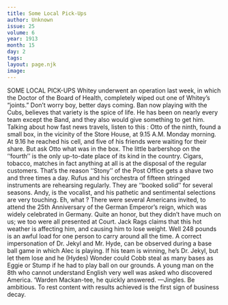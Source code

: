 ```yaml
---
title: Some Local Pick-Ups
author: Unknown
issue: 25
volume: 6
year: 1913
month: 15
day: 2
tags:
layout: page.njk
image:
---
```

SOME LOCAL PICK-UPS    Whitey underwent an operation last week, in which the Doctor of the Board of Health, completely wiped out one of Whitey’s “joints.” Don’t worry boy, better days coming. Ban now playing with the Cubs, believes that variety is the spice of life. He has been on nearly every team except the Band, and they also would give something to get him. Talking about how fast news travels, listen to this : Otto of the ninth, found a small box, in the vicinity of the Store House, at 9.15 A.M. Monday morning. At 9.16 he reached his cell, and five of his friends were waiting for their share. But ask Otto what was in the box. The little barbershop on the ‘‘fourth’’ is the only up-to-date place of its kind in the country. Cigars, tobacco, matches in fact anything at all is at the disposal of the regular customers. That’s the reason ‘‘Stony’’ of the Post Office gets a shave two and three times a day. Rufus and his orchestra of fifteen stringed instruments are rehearsing regularly. They are ‘‘booked solid’’ for several seasons. Andy, is the vocalist, and his pathetic and sentimental selections are very touching. Eh, what ? There were several Americans invited, to attend the 25th Anniversary of the German Emperor’s reign, which was widely celebrated in Germany. Quite an honor, but they didn’t have much on us; we too were all presented at Court. Jack Rags claims that this hot weather is affecting him, and causing him to lose weight. Well 248 pounds is an awful load for one person to carry around all the time. A correct impersonation of Dr. Jekyl and Mr. Hyde, can be observed during a base ball game in which Alec is playing. If his team is winning, he’s Dr. Jekyl, but let them lose and he (Hydes) Wonder could Cobb steal as many bases as Eggie or Stump if he had to play ball on our grounds. A young man on the 8th who cannot understand English very well was asked who discovered America. ‘Warden Mackan-tee, he quickly answered. —Jingles. Be ambitious.       To rest content with results achieved is the first sign of business decay. 


